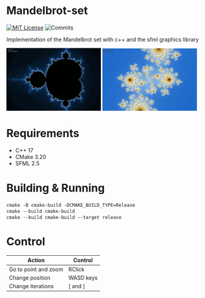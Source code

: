# Mandelbrot-set

[![MIT License](https://img.shields.io/badge/license-MIT-blue.svg?style=flat)](http://choosealicense.com/licenses/mit/)
![Commits](https://img.shields.io/github/last-commit/TyPaporotnyk/Mandelbrot-set)

Implementation of the Mandelbrot set with c++ and the sfml graphics library</br>

<p float="middle">
    <img src="docs/1.png" width="49%"/>
    <img src="docs/2.png" width="49%"/>
</p>

# Requirements
* C++ 17
* CMake 3.20
* SFML 2.5

# Building & Running
```
cmake -B cmake-build -DCMAKE_BUILD_TYPE=Release
cmake --build cmake-build
cmake --build cmake-build --target release
```
# Control
| Action               | Control     |
| ---------------------| ------------|
| Go to point and zoom | RClick      |
| Change position      | WASD keys   |
| Change iterations    | [ and ]     |
